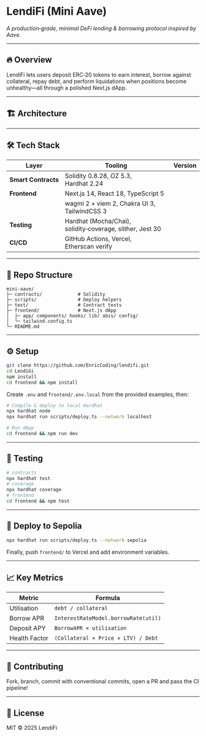 # LendiFi (Mini Aave)

_A production‑grade, minimal DeFi lending & borrowing protocol inspired by Aave._

---

## 🔥 Overview

LendiFi lets users deposit ERC‑20 tokens to earn interest, borrow against collateral, repay debt, and perform liquidations when positions become unhealthy—all through a polished Next.js dApp.

---

## 🏗️ Architecture

---

## 🛠️ Tech Stack

| Layer               | Tooling                                                   | Version |
| ------------------- | --------------------------------------------------------- | ------- |
| **Smart Contracts** | Solidity 0.8.28, OZ 5.3, Hardhat 2.24                     |         |
| **Frontend**        | Next.js 14, React 18, TypeScript 5                        |         |
|                     | wagmi 2 + viem 2, Chakra UI 3, TailwindCSS 3              |         |
| **Testing**         | Hardhat (Mocha/Chai), solidity‑coverage, slither, Jest 30 |         |
| **CI/CD**           | GitHub Actions, Vercel, Etherscan verify                  |         |

---

## 📂 Repo Structure

```
mini-aave/
├─ contracts/             # Solidity
├─ scripts/               # Deploy helpers
├─ test/                  # Contract tests
├─ frontend/              # Next.js dApp
│  ├─ app/ components/ hooks/ lib/ abis/ config/
│  └─ tailwind.config.ts
└─ README.md
```

---

## ⚙️ Setup

```bash
git clone https://github.com/EnricCoding/lendifi.git
cd LendiGi
npm install
cd frontend && npm install
```

Create `.env` and `frontend/.env.local` from the provided examples, then:

```bash
# Compile & deploy to local Hardhat
npx hardhat node
npx hardhat run scripts/deploy.ts --network localhost

# Run dApp
cd frontend && npm run dev
```

---

## 🧪 Testing

```bash
# contracts
npx hardhat test
# coverage
npx hardhat coverage
# frontend
cd frontend && npm test
```

---

## 🚀 Deploy to Sepolia

```bash
npx hardhat run scripts/deploy.ts --network sepolia
```

Finally, push `frontend/` to Vercel and add environment variables.

---

## 📈 Key Metrics

| Metric        | Formula                              |
| ------------- | ------------------------------------ |
| Utilisation   | `debt / collateral`                  |
| Borrow APR    | `InterestRateModel.borrowRate(util)` |
| Deposit APY   | `BorrowAPR × utilisation`            |
| Health Factor | `(Collateral × Price × LTV) / Debt`  |

---

## 🤝 Contributing

Fork, branch, commit with conventional commits, open a PR and pass the CI pipeline!

---

## 📜 License

MIT © 2025 LendiFi

